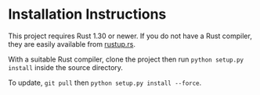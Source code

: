 # Installation Instructions

This project requires Rust 1.30 or newer. If you do not have a Rust compiler, they are easily available from [rustup.rs](rustup.rs).

With a suitable Rust compiler, clone the project then run `python setup.py install` inside the source directory.

To update, `git pull` then `python setup.py install --force`.

